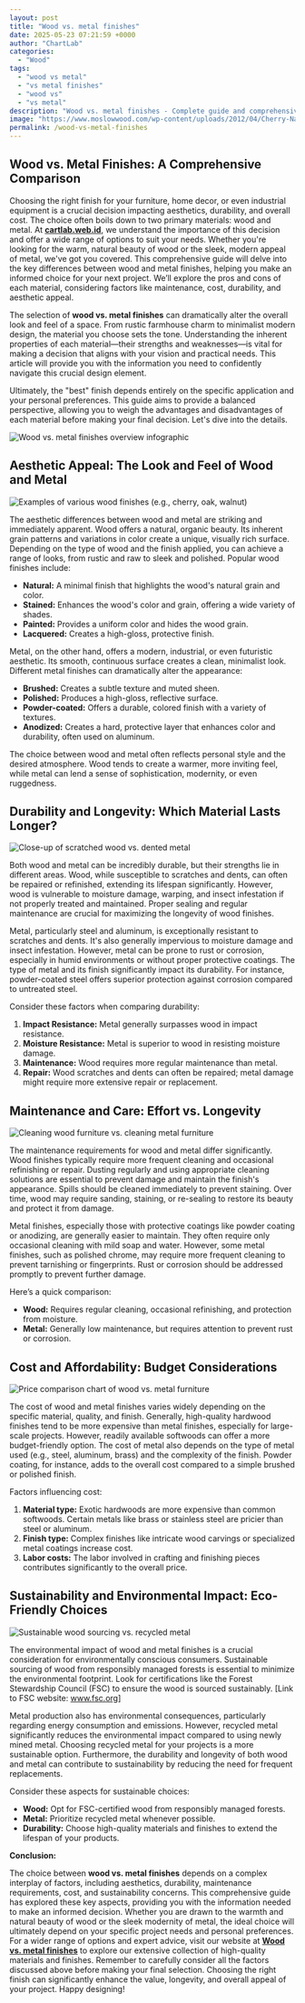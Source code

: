 ```yaml
---
layout: post
title: "Wood vs. metal finishes"
date: 2025-05-23 07:21:59 +0000
author: "ChartLab"
categories:
  - "Wood"
tags:
  - "wood vs metal"
  - "vs metal finishes"
  - "wood vs"
  - "vs metal"
description: "Wood vs. metal finishes - Complete guide and comprehensive analysis"
image: "https://www.moslowwood.com/wp-content/uploads/2012/04/Cherry-Natural-Finish-1280x1024.jpg"
permalink: /wood-vs-metal-finishes
---
```


## Wood vs. Metal Finishes: A Comprehensive Comparison

<!--more-->

Choosing the right finish for your furniture, home decor, or even industrial equipment is a crucial decision impacting aesthetics, durability, and overall cost.  The choice often boils down to two primary materials: wood and metal.  At **[cartlab.web.id](https://cartlab.web.id)**, we understand the importance of this decision and offer a wide range of options to suit your needs.  Whether you're looking for the warm, natural beauty of wood or the sleek, modern appeal of metal, we've got you covered.  This comprehensive guide will delve into the key differences between wood and metal finishes, helping you make an informed choice for your next project.  We’ll explore the pros and cons of each material, considering factors like maintenance, cost, durability, and aesthetic appeal.


The selection of **wood vs. metal finishes** can dramatically alter the overall look and feel of a space.  From rustic farmhouse charm to minimalist modern design, the material you choose sets the tone. Understanding the inherent properties of each material—their strengths and weaknesses—is vital for making a decision that aligns with your vision and practical needs. This article will provide you with the information you need to confidently navigate this crucial design element.


Ultimately, the "best" finish depends entirely on the specific application and your personal preferences.  This guide aims to provide a balanced perspective, allowing you to weigh the advantages and disadvantages of each material before making your final decision.  Let's dive into the details.


![Wood vs. metal finishes overview infographic](https://img.dokumen.tips/doc/image/577ce7d81a28abf10395e672/wood-finishes.jpg)


## Aesthetic Appeal:  The Look and Feel of Wood and Metal

![ Examples of various wood finishes (e.g., cherry, oak, walnut)](https://www.moslowwood.com/wp-content/uploads/2012/04/Cherry-Natural-Finish-1280x1024.jpg)

The aesthetic differences between wood and metal are striking and immediately apparent.  Wood offers a natural, organic beauty.  Its inherent grain patterns and variations in color create a unique, visually rich surface.  Depending on the type of wood and the finish applied, you can achieve a range of looks, from rustic and raw to sleek and polished. Popular wood finishes include:

* **Natural:**  A minimal finish that highlights the wood's natural grain and color.
* **Stained:**  Enhances the wood's color and grain, offering a wide variety of shades.
* **Painted:**  Provides a uniform color and hides the wood grain.
* **Lacquered:**  Creates a high-gloss, protective finish.


Metal, on the other hand, offers a modern, industrial, or even futuristic aesthetic.  Its smooth, continuous surface creates a clean, minimalist look.  Different metal finishes can dramatically alter the appearance:

* **Brushed:**  Creates a subtle texture and muted sheen.
* **Polished:**  Produces a high-gloss, reflective surface.
* **Powder-coated:**  Offers a durable, colored finish with a variety of textures.
* **Anodized:**  Creates a hard, protective layer that enhances color and durability, often used on aluminum.


The choice between wood and metal often reflects personal style and the desired atmosphere.  Wood tends to create a warmer, more inviting feel, while metal can lend a sense of sophistication, modernity, or even ruggedness.


## Durability and Longevity: Which Material Lasts Longer?

![Close-up of scratched wood vs. dented metal](https://astormetalfinishes.com/wp-content/uploads/2015/02/Gold-variations-Copy.jpg)

Both wood and metal can be incredibly durable, but their strengths lie in different areas.  Wood, while susceptible to scratches and dents, can often be repaired or refinished, extending its lifespan significantly.  However, wood is vulnerable to moisture damage, warping, and insect infestation if not properly treated and maintained.  Proper sealing and regular maintenance are crucial for maximizing the longevity of wood finishes.

Metal, particularly steel and aluminum, is exceptionally resistant to scratches and dents. It's also generally impervious to moisture damage and insect infestation.  However, metal can be prone to rust or corrosion, especially in humid environments or without proper protective coatings.  The type of metal and its finish significantly impact its durability.  For instance, powder-coated steel offers superior protection against corrosion compared to untreated steel.

Consider these factors when comparing durability:

1. **Impact Resistance:** Metal generally surpasses wood in impact resistance.
2. **Moisture Resistance:** Metal is superior to wood in resisting moisture damage.
3. **Maintenance:** Wood requires more regular maintenance than metal.
4. **Repair:** Wood scratches and dents can often be repaired; metal damage might require more extensive repair or replacement.


## Maintenance and Care: Effort vs. Longevity

![ Cleaning wood furniture vs. cleaning metal furniture](https://www.taskrabbit.com/blog/wp-content/uploads/2023/09/How_to_Clean_Furniture_hero.jpg)

The maintenance requirements for wood and metal differ significantly.  Wood finishes typically require more frequent cleaning and occasional refinishing or repair.  Dusting regularly and using appropriate cleaning solutions are essential to prevent damage and maintain the finish's appearance.  Spills should be cleaned immediately to prevent staining.  Over time, wood may require sanding, staining, or re-sealing to restore its beauty and protect it from damage.

Metal finishes, especially those with protective coatings like powder coating or anodizing, are generally easier to maintain.  They often require only occasional cleaning with mild soap and water.  However, some metal finishes, such as polished chrome, may require more frequent cleaning to prevent tarnishing or fingerprints.  Rust or corrosion should be addressed promptly to prevent further damage.

Here’s a quick comparison:

* **Wood:** Requires regular cleaning, occasional refinishing, and protection from moisture.
* **Metal:** Generally low maintenance, but requires attention to prevent rust or corrosion.


## Cost and Affordability: Budget Considerations

![Price comparison chart of wood vs. metal furniture](https://jayakas.com/wp-content/uploads/2018/06/Wood-Comparision-1.jpg)

The cost of wood and metal finishes varies widely depending on the specific material, quality, and finish.  Generally, high-quality hardwood finishes tend to be more expensive than metal finishes, especially for large-scale projects.  However, readily available softwoods can offer a more budget-friendly option.  The cost of metal also depends on the type of metal used (e.g., steel, aluminum, brass) and the complexity of the finish.  Powder coating, for instance, adds to the overall cost compared to a simple brushed or polished finish.

Factors influencing cost:

1. **Material type:** Exotic hardwoods are more expensive than common softwoods.  Certain metals like brass or stainless steel are pricier than steel or aluminum.
2. **Finish type:** Complex finishes like intricate wood carvings or specialized metal coatings increase cost.
3. **Labor costs:**  The labor involved in crafting and finishing pieces contributes significantly to the overall price.


## Sustainability and Environmental Impact: Eco-Friendly Choices

![Sustainable wood sourcing vs. recycled metal](https://jacaranda.com/wp-content/uploads/2021/10/Sustainable-Sourcing-LG.jpg)

The environmental impact of wood and metal finishes is a crucial consideration for environmentally conscious consumers.  Sustainable sourcing of wood from responsibly managed forests is essential to minimize the environmental footprint.  Look for certifications like the Forest Stewardship Council (FSC) to ensure the wood is sourced sustainably.  [Link to FSC website:  www.fsc.org]

Metal production also has environmental consequences, particularly regarding energy consumption and emissions.  However, recycled metal significantly reduces the environmental impact compared to using newly mined metal.  Choosing recycled metal for your projects is a more sustainable option.  Furthermore, the durability and longevity of both wood and metal can contribute to sustainability by reducing the need for frequent replacements.

Consider these aspects for sustainable choices:

* **Wood:** Opt for FSC-certified wood from responsibly managed forests.
* **Metal:** Prioritize recycled metal whenever possible.
* **Durability:** Choose high-quality materials and finishes to extend the lifespan of your products.


**Conclusion:**

The choice between **wood vs. metal finishes** depends on a complex interplay of factors, including aesthetics, durability, maintenance requirements, cost, and sustainability concerns.  This comprehensive guide has explored these key aspects, providing you with the information needed to make an informed decision. Whether you are drawn to the warmth and natural beauty of wood or the sleek modernity of metal, the ideal choice will ultimately depend on your specific project needs and personal preferences.  For a wider range of options and expert advice, visit our website at [**Wood vs. metal finishes**](cartlab.web.id/wood-vs-metal-finishes) to explore our extensive collection of high-quality materials and finishes.  Remember to carefully consider all the factors discussed above before making your final selection.  Choosing the right finish can significantly enhance the value, longevity, and overall appeal of your project.  Happy designing!
